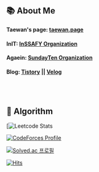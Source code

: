 ## 📚 About Me

#### Taewan's page: [taewan.page](https://taewan.page)

#### InIT: [InSSAFY Organization](https://github.com/InSSAFY)

#### Agaein: [SundayTen Organization](https://github.com/sundayTen)

#### Blog: [Tistory](https://txegg.tistory.com) || [Velog](https://velog.io/@fksk94)

<br> <br>
## 🔗 Algorithm

[![Leetcode Stats](https://leetcode.card.workers.dev/?username=Taewan-Gu?theme=nord)


[![CodeForces Profile](https://cf.leed.at?id=muvissum)](https://codeforces.com/profile/muvissum)


[![Solved.ac 프로필](http://mazassumnida.wtf/api/v2/generate_badge?boj=fksk94)](https://solved.ac/fksk94)


[![Hits](https://hits.seeyoufarm.com/api/count/incr/badge.svg?url=https%3A%2F%2Fgithub.com%2FTaewan-Gu&count_bg=%23743DC8&title_bg=%23454545&icon=&icon_color=%23E7E7E7&title=hits&edge_flat=false)](https://hits.seeyoufarm.com)
